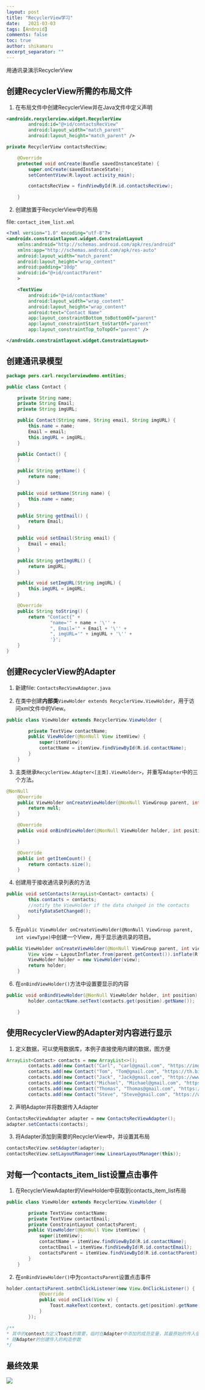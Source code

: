 ```yaml
---
layout: post
title: "RecyclerView学习"
date:   2021-03-03
tags: [Android]
comments: false
toc: true
author: shikamaru
excerpt_separator: ""
---
```


用通讯录演示RecyclerView

## 创建RecyclerView所需的布局文件

1. 在布局文件中创建RecyclerView并在Java文件中定义声明

```xml
<androidx.recyclerview.widget.RecyclerView
        android:id="@+id/contactsRecView"
        android:layout_width="match_parent"
        android:layout_height="match_parent" />
```

```java
private RecyclerView contactsRecView;

    @Override
    protected void onCreate(Bundle savedInstanceState) {
        super.onCreate(savedInstanceState);
        setContentView(R.layout.activity_main);

        contactsRecView = findViewById(R.id.contactsRecView);

    }
```

2. 创建放置于RecyclerView中的布局

file: `contact_item_list.xml`

```xml
<?xml version="1.0" encoding="utf-8"?>
<androidx.constraintlayout.widget.ConstraintLayout
    xmlns:android="http://schemas.android.com/apk/res/android"
    xmlns:app="http://schemas.android.com/apk/res-auto"
    android:layout_width="match_parent"
    android:layout_height="wrap_content"
    android:padding="10dp"
    android:id="@+id/contactParent"
    >

    <TextView
        android:id="@+id/contactName"
        android:layout_width="wrap_content"
        android:layout_height="wrap_content"
        android:text="Contact Name"
        app:layout_constraintBottom_toBottomOf="parent"
        app:layout_constraintStart_toStartOf="parent"
        app:layout_constraintTop_toTopOf="parent" />

</androidx.constraintlayout.widget.ConstraintLayout>
```

## 创建通讯录模型

```java
package pers.carl.recyclerviewdemo.entities;

public class Contact {

    private String name;
    private String Email;
    private String imgURL;

    public Contact(String name, String email, String imgURL) {
        this.name = name;
        Email = email;
        this.imgURL = imgURL;
    }

    public Contact() {
    }

    public String getName() {
        return name;
    }

    public void setName(String name) {
        this.name = name;
    }

    public String getEmail() {
        return Email;
    }

    public void setEmail(String email) {
        Email = email;
    }

    public String getImgURL() {
        return imgURL;
    }

    public void setImgURL(String imgURL) {
        this.imgURL = imgURL;
    }

    @Override
    public String toString() {
        return "Contact{" +
                "name='" + name + '\'' +
                ", Email='" + Email + '\'' +
                ", imgURL='" + imgURL + '\'' +
                '}';
    }
}

```



## 创建RecyclerView的Adapter

1. 新建file: `ContactsRecViewAdapter.java`

2. 在类中创建**内部类**`ViewHolder extends RecyclerView.ViewHolder`，用于访问xml文件中的View。

```java
public class ViewHolder extends RecyclerView.ViewHolder {

        private TextView contactName;
        public ViewHolder(@NonNull View itemView) {
            super(itemView);
            contactName = itemView.findViewById(R.id.contactName);
        }
    }
```

3. 主类继承`RecyclerView.Adapter<[主类].ViewHolder>`，并重写`Adapter`中的三个方法。

```java
@NonNull
    @Override
    public ViewHolder onCreateViewHolder(@NonNull ViewGroup parent, int viewType) {
        return null;
    }

    @Override
    public void onBindViewHolder(@NonNull ViewHolder holder, int position) {

    }

    @Override
    public int getItemCount() {
        return contacts.size();
    }
```

4. 创建用于接收通讯录列表的方法

```java
public void setContacts(ArrayList<Contact> contacts) {
        this.contacts = contacts;
        //notify the ViewHolder if the data changed in the contacts
        notifyDataSetChanged();
    }
```

5. 在`public ViewHolder onCreateViewHolder(@NonNull ViewGroup parent, int viewType)`中创建一个View，用于显示通讯录的项目。

```java
public ViewHolder onCreateViewHolder(@NonNull ViewGroup parent, int viewType) {
        View view = LayoutInflater.from(parent.getContext()).inflate(R.layout.contact_item_list, parent, false);
        ViewHolder holder = new ViewHolder(view);
        return holder;
    }
```

6. 在`onBindViewHolder()`方法中设置要显示的内容

```java
public void onBindViewHolder(@NonNull ViewHolder holder, int position) {
        holder.contactName.setText(contacts.get(position).getName());

    }
```

## 使用RecyclerView的Adapter对内容进行显示

1. 定义数据，可以使用数据库，本例子直接使用内建的数据，图方便

```java
ArrayList<Contact> contacts = new ArrayList<>();
        contacts.add(new Contact("Carl", "carl@gmail.com", "https://img2.woyaogexing.com/2018/08/31/931ad72ea90e0abf!480x480.jpg"));
        contacts.add(new Contact("Tom", "Tom@gmail.com", "https://th.bing.com/th/id/R5679d3cab9c0e3337f9f525bed2c9bca?rik=Igyui%2bRNTiKM1w&riu=http%3a%2f%2fimg.crcz.com%2fallimg%2f201910%2f03%2f1570070372115992.jpg&ehk=2YJxO3Osp4%2bLbjchnxU18YHKTEueK43WFr3ekeiHk2c%3d&risl=&pid=ImgRaw"));
        contacts.add(new Contact("Jack", "Jack@gmail.com", "https://www.keaidian.com/uploads/allimg/190213/13174508_2.jpeg"));
        contacts.add(new Contact("Michael", "Michael@gmail.com", "https://www.keaidian.com/uploads/allimg/190131/co1Z1310S128-0-31.jpg"));
        contacts.add(new Contact("Thomas", "Thomas@gmail.com", "https://www.keaidian.com/uploads/allimg/190108/co1Z10Q32551-0-10.jpg"));
        contacts.add(new Contact("Steve", "Steve@gmail.com", "https://www.keaidian.com/uploads/allimg/190704/04112049_5.jpeg"));
```

2. 声明Adapter并将数据传入Adapter

```java
ContactsRecViewAdapter adapter = new ContactsRecViewAdapter();
adapter.setContacts(contacts);
```

3. 将Adapter添加到需要的RecyclerView中，并设置其布局

```java
contactsRecView.setAdapter(adapter);
contactsRecView.setLayoutManager(new LinearLayoutManager(this));
```



## 对每一个contacts_item_list设置点击事件

1. 在RecyclerViewAdapter的ViewHolder中获取到contacts_item_list布局

```java
public class ViewHolder extends RecyclerView.ViewHolder {

        private TextView contactName;
        private TextView contactEmail;
        private ConstraintLayout contactsParent;
        public ViewHolder(@NonNull View itemView) {
            super(itemView);
            contactName = itemView.findViewById(R.id.contactName);
            contactEmail = itemView.findViewById(R.id.contactEmail);
            contactsParent = itemView.findViewById(R.id.contactParent); //此行
        }
    }
```

2. 在`onBindViewHolder()`中为`contactsParent`设置点击事件

```java
holder.contactsParent.setOnClickListener(new View.OnClickListener() {
            @Override
            public void onClick(View v) {
                Toast.makeText(context, contacts.get(position).getName() + "clicked", Toast.LENGTH_SHORT).show();
            }
        });

/**
* 其中的context为定义Toast的需要，临时在Adapter中添加的成员变量，其最原始的传入值为MainActivity中的this
* 随Adapter的创建传入的构造参数
*/
```

## 最终效果

![](../images/2021-03-03-RecyclerView/recyclerViewDemo.png)